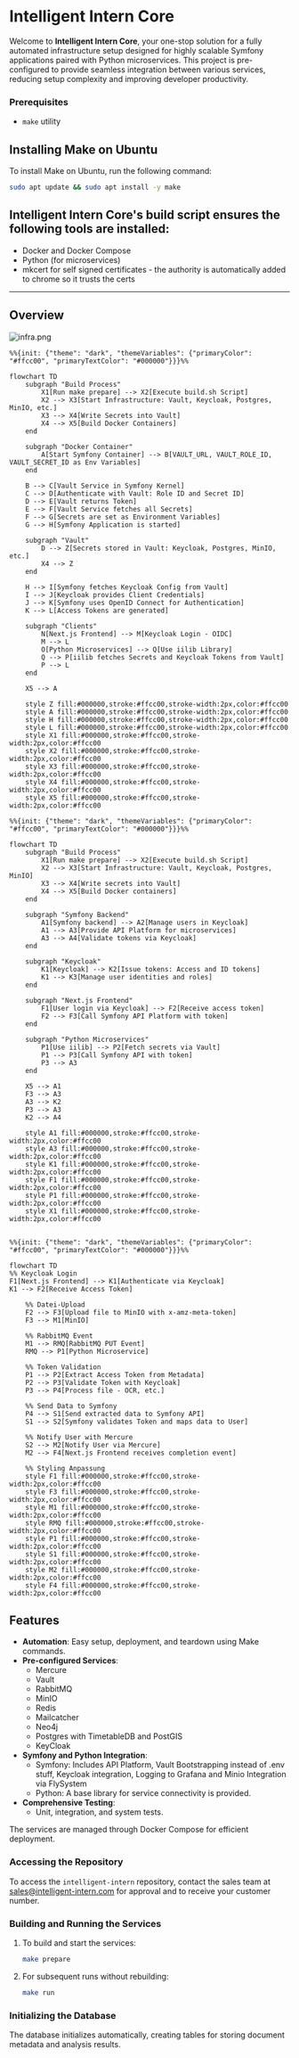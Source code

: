# Intelligent Intern Core

Welcome to **Intelligent Intern Core**, your one-stop solution for a fully automated infrastructure setup designed for highly scalable Symfony applications paired with Python microservices. This project is pre-configured to provide seamless integration between various services, reducing setup complexity and improving developer productivity.


### Prerequisites

- `make` utility

## Installing Make on Ubuntu

To install Make on Ubuntu, run the following command:

```bash
sudo apt update && sudo apt install -y make
```

## Intelligent Intern Core's build script ensures the following tools are installed:

- Docker and Docker Compose
- Python (for microservices)
- mkcert for self signed certificates - the authority is automatically added to chrome so it trusts the certs

---

## Overview

![infra.png](..%2F..%2Fdocumentation%2Finfra.png)

```mermaid
%%{init: {"theme": "dark", "themeVariables": {"primaryColor": "#ffcc00", "primaryTextColor": "#000000"}}}%%

flowchart TD
    subgraph "Build Process"
        X1[Run make prepare] --> X2[Execute build.sh Script]
        X2 --> X3[Start Infrastructure: Vault, Keycloak, Postgres, MinIO, etc.]
        X3 --> X4[Write Secrets into Vault]
        X4 --> X5[Build Docker Containers]
    end

    subgraph "Docker Container"
        A[Start Symfony Container] --> B[VAULT_URL, VAULT_ROLE_ID, VAULT_SECRET_ID as Env Variables]
    end

    B --> C[Vault Service in Symfony Kernel]
    C --> D[Authenticate with Vault: Role ID and Secret ID]
    D --> E[Vault returns Token]
    E --> F[Vault Service fetches all Secrets]
    F --> G[Secrets are set as Environment Variables]
    G --> H[Symfony Application is started]

    subgraph "Vault"
        D --> Z[Secrets stored in Vault: Keycloak, Postgres, MinIO, etc.]
        X4 --> Z
    end

    H --> I[Symfony fetches Keycloak Config from Vault]
    I --> J[Keycloak provides Client Credentials]
    J --> K[Symfony uses OpenID Connect for Authentication]
    K --> L[Access Tokens are generated]

    subgraph "Clients"
        N[Next.js Frontend] --> M[Keycloak Login - OIDC]
        M --> L
        O[Python Microservices] --> Q[Use iilib Library]
        Q --> P[iilib fetches Secrets and Keycloak Tokens from Vault]
        P --> L
    end

    X5 --> A

    style Z fill:#000000,stroke:#ffcc00,stroke-width:2px,color:#ffcc00
    style A fill:#000000,stroke:#ffcc00,stroke-width:2px,color:#ffcc00
    style H fill:#000000,stroke:#ffcc00,stroke-width:2px,color:#ffcc00
    style L fill:#000000,stroke:#ffcc00,stroke-width:2px,color:#ffcc00
    style X1 fill:#000000,stroke:#ffcc00,stroke-width:2px,color:#ffcc00
    style X2 fill:#000000,stroke:#ffcc00,stroke-width:2px,color:#ffcc00
    style X3 fill:#000000,stroke:#ffcc00,stroke-width:2px,color:#ffcc00
    style X4 fill:#000000,stroke:#ffcc00,stroke-width:2px,color:#ffcc00
    style X5 fill:#000000,stroke:#ffcc00,stroke-width:2px,color:#ffcc00

```


```mermaid
%%{init: {"theme": "dark", "themeVariables": {"primaryColor": "#ffcc00", "primaryTextColor": "#000000"}}}%%

flowchart TD
    subgraph "Build Process"
        X1[Run make prepare] --> X2[Execute build.sh Script]
        X2 --> X3[Start Infrastructure: Vault, Keycloak, Postgres, MinIO]
        X3 --> X4[Write secrets into Vault]
        X4 --> X5[Build Docker containers]
    end

    subgraph "Symfony Backend"
        A1[Symfony backend] --> A2[Manage users in Keycloak]
        A1 --> A3[Provide API Platform for microservices]
        A3 --> A4[Validate tokens via Keycloak]
    end

    subgraph "Keycloak"
        K1[Keycloak] --> K2[Issue tokens: Access and ID tokens]
        K1 --> K3[Manage user identities and roles]
    end

    subgraph "Next.js Frontend"
        F1[User login via Keycloak] --> F2[Receive access token]
        F2 --> F3[Call Symfony API Platform with token]
    end

    subgraph "Python Microservices"
        P1[Use iilib] --> P2[Fetch secrets via Vault]
        P1 --> P3[Call Symfony API with token]
        P3 --> A3
    end

    X5 --> A1
    F3 --> A3
    A3 --> K2
    P3 --> A3
    K2 --> A4

    style A1 fill:#000000,stroke:#ffcc00,stroke-width:2px,color:#ffcc00
    style A3 fill:#000000,stroke:#ffcc00,stroke-width:2px,color:#ffcc00
    style K1 fill:#000000,stroke:#ffcc00,stroke-width:2px,color:#ffcc00
    style F1 fill:#000000,stroke:#ffcc00,stroke-width:2px,color:#ffcc00
    style P1 fill:#000000,stroke:#ffcc00,stroke-width:2px,color:#ffcc00
    style X1 fill:#000000,stroke:#ffcc00,stroke-width:2px,color:#ffcc00

```



```mermaid

%%{init: {"theme": "dark", "themeVariables": {"primaryColor": "#ffcc00", "primaryTextColor": "#000000"}}}%%

flowchart TD
%% Keycloak Login
F1[Next.js Frontend] --> K1[Authenticate via Keycloak]
K1 --> F2[Receive Access Token]

    %% Datei-Upload
    F2 --> F3[Upload file to MinIO with x-amz-meta-token]
    F3 --> M1[MinIO]

    %% RabbitMQ Event
    M1 --> RMQ[RabbitMQ PUT Event]
    RMQ --> P1[Python Microservice]

    %% Token Validation
    P1 --> P2[Extract Access Token from Metadata]
    P2 --> P3[Validate Token with Keycloak]
    P3 --> P4[Process file - OCR, etc.]

    %% Send Data to Symfony
    P4 --> S1[Send extracted data to Symfony API]
    S1 --> S2[Symfony validates Token and maps data to User]

    %% Notify User with Mercure
    S2 --> M2[Notify User via Mercure]
    M2 --> F4[Next.js Frontend receives completion event]

    %% Styling Anpassung
    style F1 fill:#000000,stroke:#ffcc00,stroke-width:2px,color:#ffcc00
    style F3 fill:#000000,stroke:#ffcc00,stroke-width:2px,color:#ffcc00
    style M1 fill:#000000,stroke:#ffcc00,stroke-width:2px,color:#ffcc00
    style RMQ fill:#000000,stroke:#ffcc00,stroke-width:2px,color:#ffcc00
    style P1 fill:#000000,stroke:#ffcc00,stroke-width:2px,color:#ffcc00
    style S1 fill:#000000,stroke:#ffcc00,stroke-width:2px,color:#ffcc00
    style M2 fill:#000000,stroke:#ffcc00,stroke-width:2px,color:#ffcc00
    style F4 fill:#000000,stroke:#ffcc00,stroke-width:2px,color:#ffcc00

```


## Features

- **Automation**: Easy setup, deployment, and teardown using Make commands.
- **Pre-configured Services**:
    - Mercure
    - Vault
    - RabbitMQ
    - MinIO
    - Redis
    - Mailcatcher
    - Neo4j
    - Postgres with TimetableDB and PostGIS 
    - KeyCloak
- **Symfony and Python Integration**:
    - Symfony: Includes API Platform, Vault Bootstrapping instead of .env stuff, Keycloak integration, Logging to Grafana and Minio Integration via FlySystem  
    - Python: A base library for service connectivity is provided.
- **Comprehensive Testing**:
    - Unit, integration, and system tests.

The services are managed through Docker Compose for efficient deployment.

### Accessing the Repository
To access the `intelligent-intern` repository, contact the sales team at [sales@intelligent-intern.com](mailto:sales@intelligent-intern.com) for approval and to receive your customer number.

### Building and Running the Services
1. To build and start the services:
   ```bash
   make prepare
   ```
   
2. For subsequent runs without rebuilding:
   ```bash
   make run
   ```

### Initializing the Database
The database initializes automatically, creating tables for storing document metadata and analysis results.